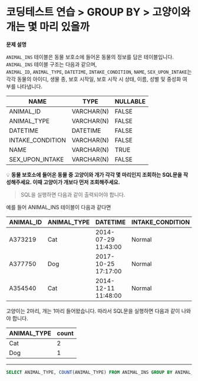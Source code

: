 # 코딩테스트 연습 > GROUP BY > 고양이와 개는 몇 마리 있을까

**문제 설명**

`ANIMAL_INS` 테이블은 동물 보호소에 들어온 동물의 정보를 담은 테이블입니다.   
`ANIMAL_INS` 테이블 구조는 다음과 같으며,   
`ANIMAL_ID`, `ANIMAL_TYPE`, `DATETIME`, `INTAKE_CONDITION`, `NAME`, `SEX_UPON_INTAKE`는  
각각 동물의 아이디, 생물 종, 보호 시작일, 보호 시작 시 상태, 이름, 성별 및 중성화 여부를 나타냅니다.

NAME	| TYPE | NULLABLE
--- | --- | ---
ANIMAL_ID |	VARCHAR(N) |	FALSE
ANIMAL_TYPE |	VARCHAR(N) |	FALSE
DATETIME |	DATETIME |	FALSE
INTAKE_CONDITION |	VARCHAR(N) |	FALSE
NAME |	VARCHAR(N) |	TRUE
SEX_UPON_INTAKE |	VARCHAR(N) |	FALSE


💡 **동물 보호소에 들어온 동물 중 고양이와 개가 각각 몇 마리인지 조회하는 SQL문을 작성해주세요. 
이때 고양이가 개보다 먼저 조회해주세요.**

> SQL을 실행하면 다음과 같이 출력되어야 합니다.

예를 들어 ANIMAL_INS 테이블이 다음과 같다면

ANIMAL_ID |	ANIMAL_TYPE |	DATETIME | INTAKE_CONDITION |	NAME | SEX_UPON_INTAKE
--- | --- | --- | --- | --- | --- |
A373219 |	Cat |	2014-07-29 11:43:00 |	Normal |	Ella |	Spayed Female
A377750 |	Dog |	2017-10-25 17:17:00 |	Normal |	Lucy |	Spayed Female
A354540 |	Cat |	2014-12-11 11:48:00	| Normal |	Tux |	Neutered Male

고양이는 2마리, 개는 1마리 들어왔습니다. 
따라서 SQL문을 실행하면 다음과 같이 나와야 합니다.

ANIMAL_TYPE |	count
--- | ---
Cat	| 2
Dog	| 1

---

```sql
SELECT ANIMAL_TYPE, COUNT(ANIMAL_TYPE) FROM ANIMAL_INS GROUP BY ANIMAL_TYPE;
```
